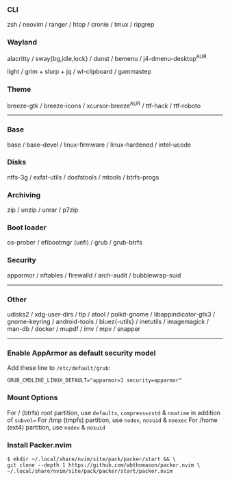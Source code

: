### CLI
zsh / neovim / ranger / htop / cronie / tmux / ripgrep

### Wayland
alacritty / sway{bg,idle,lock} / dunst / bemenu / j4-dmenu-desktop<sup>AUR</sup>

light / grim + slurp + jq / wl-clipboard / gammastep

### Theme
breeze-gtk / breeze-icons / xcursor-breeze<sup>AUR</sup> / ttf-hack / ttf-roboto

---
### Base
base / base-devel / linux-firmware / linux-hardened / intel-ucode

### Disks
ntfs-3g / exfat-utils / dosfstools / mtools / btrfs-progs

### Archiving
zip / unzip / unrar / p7zip

### Boot loader
os-prober / efibootmgr (uefi) / grub / grub-btrfs

### Security
apparmor / nftables / firewalld / arch-audit / bubblewrap-suid

---
### Other
udisks2 / xdg-user-dirs / tlp / atool / polkit-gnome / libappindicator-gtk3
/ gnome-keyring / android-tools / bluez{-utils} / inetutils / imagemagick / man-db
/ docker / mupdf / imv / mpv / snapper

---
### Enable AppArmor as default security model
Add these line to `/etc/default/grub`:
```
GRUB_CMDLINE_LINUX_DEFAULT="apparmor=1 security=apparmor"
```

### Mount Options
For / (btrfs) root partition, use `defaults`, `compress=zstd` & `noatime` in addition of `subvol=`
For /tmp (tmpfs) partition, use `nodev`, `nosuid` & `noexec`
For /home (ext4) partition, use `nodev` & `nosuid`

### Install Packer.nvim
```
$ mkdir ~/.local/share/nvim/site/pack/packer/start && \
git clone --depth 1 https://github.com/wbthomason/packer.nvim \
~/.local/share/nvim/site/pack/packer/start/packer.nvim
```

